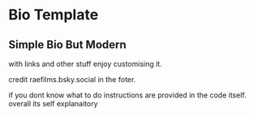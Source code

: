 # Bio Template

## Simple Bio But Modern

with links and other stuff enjoy customising it.

credit raefilms.bsky.social in the foter.

if you dont know what to do instructions are provided in the code itself. overall its self explanaitory
